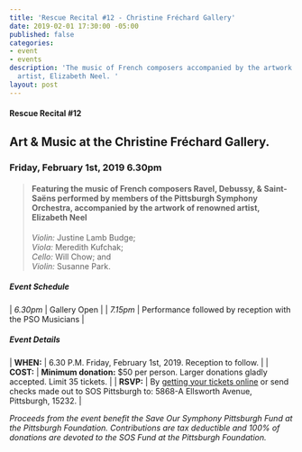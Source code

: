 ```yaml
---
title: 'Rescue Recital #12 - Christine Fréchard Gallery'
date: 2019-02-01 17:30:00 -05:00
published: false
categories:
- event
- events
description: 'The music of French composers accompanied by the artwork of renowned
  artist, Elizabeth Neel. '
layout: post
---
```


#### Rescue Recital  #12
## Art & Music at the Christine Fréchard Gallery.
### Friday, February 1st, 2019 6.30pm



> #### Featuring the music of French composers Ravel, Debussy, & Saint-Saëns performed by members of the Pittsburgh Symphony Orchestra, accompanied by the artwork of renowned artist, Elizabeth Neel  <br/>
> _Violin:_ Justine Lamb Budge; <br/>
> _Viola:_ Meredith Kufchak; <br/>
> _Cello:_ Will Chow; and <br/>
> _Violin:_ Susanne Park.

##### __Event Schedule__

| _6.30pm_  | Gallery Open |
| _7.15pm_  | Performance followed by reception with the PSO Musicians |

##### __Event Details__
 
| __WHEN:__  | 6.30 P.M. Friday, February 1st, 2019. Reception to follow.  |
| __COST:__  | __Minimum donation:__ $50 per person. Larger donations gladly accepted. Limit 35 tickets. |
| __RSVP:__  | By [getting your tickets online](https://squareup.com/store/save-our-symphony-pittsburgh) or send checks made out to SOS Pittsburgh to: 5868-A Ellsworth Avenue, Pittsburgh, 15232. |  

_Proceeds from the event benefit the Save Our Symphony Pittsburgh Fund at the Pittsburgh Foundation. Contributions are tax deductible and 100% of donations are devoted to the SOS Fund at the Pittsburgh Foundation._








